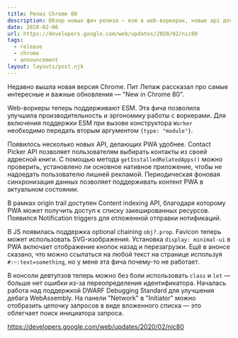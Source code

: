 ```yaml
---
title: Релиз Chrome 80
description: Обзор новых фич релиза — esm в web-воркерах, новые api для улучшения PWA, optional chaining и другое
date: 2020-02-06
url: https://developers.google.com/web/updates/2020/02/nic80
tags:
  - release
  - chrome
  - announcement
layout: layouts/post.njk
---
```

Недавно вышла новая версия Chrome. Пит Лепаж рассказал про самые интересные и важные обновления — "New in Chrome 80".

Web-воркеры теперь поддерживают ESM. Эта фича позволила улучшила производительность и эргономику работы с воркерами. Для включения поддержки ESM при вызове конструктора `Worker` необходимо передать вторым аргументом `{type: "module"}`.

Появилось несколько новых API, делающих PWA удобнее. Contact Picker API позволяет пользователям выбирать контакты из своей адресной книги. С помощью метода `getInstalledRelatedApps()` можно проверить, установлено ли основное нативное приложение, чтобы не надоедать пользователю лишней рекламой. Периодическая фоновая синхронизация данных позволяет поддерживать контент PWA в актуальном состоянии.

В рамках origin trail доступен Content indexing API, благодаря которому PWA может получить доступ к списку закешированных ресурсов. Появился Notification triggers для отложенной отправки нотификаций.

В JS появилась поддержка optional chaining `obj?.prop`. Favicon теперь может использовать SVG-изображения. Установка `display: minimal-ui` в PWA включает отображение кнопок назад и перезагрузки. Ещё в анонсе сказано, что можно ссылаться на любой текст на странице используя `#:~:text=something`, но у меня эта фича почему-то не работает.

В консоли девтулзов теперь можно без боли использовать `class` и `let` — больше нет ошибки из-за переопределения идентификатора. Началась работа над поддержкой DWARF Debugging Standard для улучшения дебага WebAssembly. На панели "Network" в "Initiator" можно отобразить цепочку запросов в виде вложенного списка — это облегчает поиск инициатора запроса.

https://developers.google.com/web/updates/2020/02/nic80

